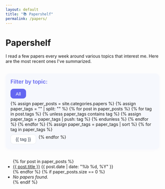 ```yaml
---
layout: default
title: "📚 Papershelf"
permalink: /papers/
---
```


# Papershelf

<p>I read a few papers every week around various topics that interest me. Here are the most recent ones I've summarized.</p>

<div class="tag-filter">
  <div class="tag-filter-header">Filter by topic:</div>
  <div class="tag-buttons">
    <button class="tag-button active" data-tag="all">All</button>
    {% assign paper_posts = site.categories.papers %}
    {% assign paper_tags = "" | split: "" %}
    {% for post in paper_posts %}
      {% for tag in post.tags %}
        {% unless paper_tags contains tag %}
          {% assign paper_tags = paper_tags | push: tag %}
        {% endunless %}
      {% endfor %}
    {% endfor %}
    {% assign paper_tags = paper_tags | sort %}
    {% for tag in paper_tags %}
      <button class="tag-button" data-tag="{{ tag }}">{{ tag }}</button>
    {% endfor %}
  </div>
</div>

<ul class="paper-list">
  {% for post in paper_posts %}
    <li class="paper-item" data-tags="{{ post.tags | join: ' ' }}">
      <a href="{{ post.url | relative_url }}" class="list-title">{{ post.title }}</a>
      <span class="list-date">{{ post.date | date: "%b %d, %Y" }}</span>
    </li>
  {% endfor %}
  {% if paper_posts.size == 0 %}
    <li><em>No papers found.</em></li>
  {% endif %}
</ul>

<style>
/* H2 heading styling */
h2 {
  color: #7c3aed !important;
  font-weight: 600;
  border-bottom: 2px solid #e5e7eb;
  padding-bottom: 0.5rem;
  margin-top: 2rem;
  margin-bottom: 1.5rem;
}

.tag-filter {
  margin: 2rem 0;
  padding: 1rem;
  background: #f6f8fd;
  border-radius: 0.8rem;
  box-shadow: 0 2px 8px rgba(99,102,241,0.04);
}

.tag-filter-header {
  font-weight: 600;
  color: #6366f1;
  margin-bottom: 0.8rem;
  font-size: 1.1rem;
}

.tag-buttons {
  display: flex;
  flex-wrap: wrap;
  gap: 0.5rem;
}

.tag-button {
  padding: 0.4rem 1rem;
  border: 1.5px solid #e5e7eb;
  border-radius: 0.6rem;
  background: white;
  color: #374151;
  font-size: 0.95rem;
  cursor: pointer;
  transition: all 0.2s ease;
}

.tag-button:hover {
  background: #f4f6fb;
  border-color: #6366f1;
  color: #6366f1;
}

.tag-button.active {
  background: #6366f1;
  color: white;
  border-color: #6366f1;
}

.paper-list {
  margin-top: 2rem;
}

.paper-item {
  opacity: 1;
  transition: opacity 0.3s ease;
}

.paper-item.hidden {
  display: none;
  opacity: 0;
}

@media (max-width: 600px) {
  .tag-buttons {
    gap: 0.3rem;
  }
  
  .tag-button {
    padding: 0.3rem 0.8rem;
    font-size: 0.9rem;
  }
}
</style>

<script>
document.addEventListener('DOMContentLoaded', function() {
  const tagButtons = document.querySelectorAll('.tag-button');
  const paperItems = document.querySelectorAll('.paper-item');

  tagButtons.forEach(button => {
    button.addEventListener('click', () => {
      // Update active button
      tagButtons.forEach(btn => btn.classList.remove('active'));
      button.classList.add('active');

      const selectedTag = button.getAttribute('data-tag');

      // Filter papers
      paperItems.forEach(item => {
        if (selectedTag === 'all') {
          item.classList.remove('hidden');
        } else {
          const itemTags = item.getAttribute('data-tags').split(' ');
          if (itemTags.includes(selectedTag)) {
            item.classList.remove('hidden');
          } else {
            item.classList.add('hidden');
          }
        }
      });
    });
  });
});
</script>
